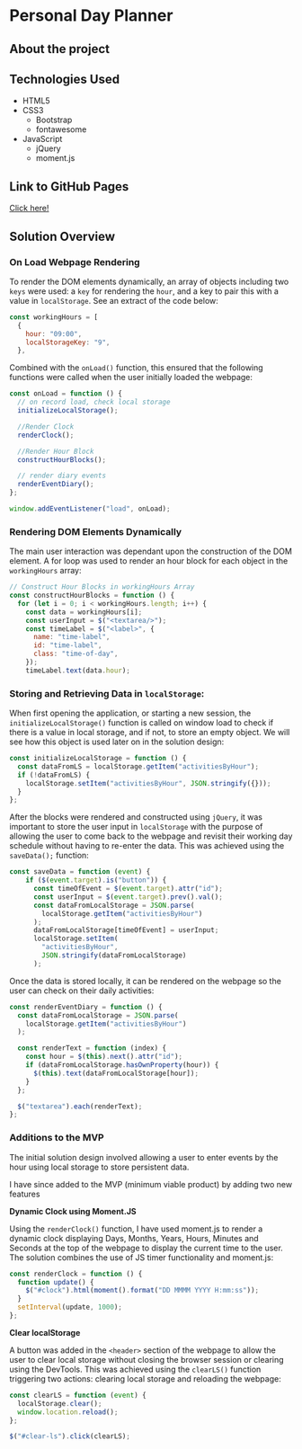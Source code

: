 # Personal Day Planner

## About the project

## Technologies Used

- HTML5
- CSS3
  - Bootstrap
  - fontawesome
- JavaScript
  - jQuery
  - moment.js

## Link to GitHub Pages

[Click here!](https://conorjkelly96.github.io/personal-day-planner/)

## Solution Overview

### On Load Webpage Rendering

To render the DOM elements dynamically, an array of objects including two `keys` were used: a `key` for rendering the `hour`, and a key to pair this with a value in `localStorage`. See an extract of the code below:

```javascript
const workingHours = [
  {
    hour: "09:00",
    localStorageKey: "9",
  },
```

Combined with the `onLoad()` function, this ensured that the following functions were called when the user initially loaded the webpage:

```javascript
const onLoad = function () {
  // on record load, check local storage
  initializeLocalStorage();

  //Render Clock
  renderClock();

  //Render Hour Block
  constructHourBlocks();

  // render diary events
  renderEventDiary();
};

window.addEventListener("load", onLoad);
```

### Rendering DOM Elements Dynamically

The main user interaction was dependant upon the construction of the DOM element. A for loop was used to render an hour block for each object in the `workingHours` array:

```javascript
// Construct Hour Blocks in workingHours Array
const constructHourBlocks = function () {
  for (let i = 0; i < workingHours.length; i++) {
    const data = workingHours[i];
    const userInput = $("<textarea/>");
    const timeLabel = $("<label>", {
      name: "time-label",
      id: "time-label",
      class: "time-of-day",
    });
    timeLabel.text(data.hour);
```

### Storing and Retrieving Data in `localStorage`:

When first opening the application, or starting a new session, the `initializeLocalStorage()` function is called on window load to check if there is a value in local storage, and if not, to store an empty object. We will see how this object is used later on in the solution design:

```javascript
const initializeLocalStorage = function () {
  const dataFromLS = localStorage.getItem("activitiesByHour");
  if (!dataFromLS) {
    localStorage.setItem("activitiesByHour", JSON.stringify({}));
  }
};
```

After the blocks were rendered and constructed using `jQuery`, it was important to store the user input in `localStorage` with the purpose of allowing the user to come back to the webpage and revisit their working day schedule without having to re-enter the data. This was achieved using the `saveData();` function:

```javascript
const saveData = function (event) {
    if ($(event.target).is("button")) {
      const timeOfEvent = $(event.target).attr("id");
      const userInput = $(event.target).prev().val();
      const dataFromLocalStorage = JSON.parse(
        localStorage.getItem("activitiesByHour")
      );
      dataFromLocalStorage[timeOfEvent] = userInput;
      localStorage.setItem(
        "activitiesByHour",
        JSON.stringify(dataFromLocalStorage)
      );
```

Once the data is stored locally, it can be rendered on the webpage so the user can check on their daily activities:

```javascript
const renderEventDiary = function () {
  const dataFromLocalStorage = JSON.parse(
    localStorage.getItem("activitiesByHour")
  );

  const renderText = function (index) {
    const hour = $(this).next().attr("id");
    if (dataFromLocalStorage.hasOwnProperty(hour)) {
      $(this).text(dataFromLocalStorage[hour]);
    }
  };

  $("textarea").each(renderText);
};
```

### Additions to the MVP

The initial solution design involved allowing a user to enter events by the hour using local storage to store persistent data.

I have since added to the MVP (minimum viable product) by adding two new features

**Dynamic Clock using Moment.JS**

Using the `renderClock()` function, I have used moment.js to render a dynamic clock displaying Days, Months, Years, Hours, Minutes and Seconds at the top of the webpage to display the current time to the user. The solution combines the use of JS timer functionality and moment.js:

```javascript
const renderClock = function () {
  function update() {
    $("#clock").html(moment().format("DD MMMM YYYY H:mm:ss"));
  }
  setInterval(update, 1000);
};
```

**Clear localStorage**

A button was added in the `<header>` section of the webpage to allow the user to clear local storage without closing the browser session or clearing using the DevTools. This was achieved using the `clearLS()` function triggering two actions: clearing local storage and reloading the webpage:

```javascript
const clearLS = function (event) {
  localStorage.clear();
  window.location.reload();
};

$("#clear-ls").click(clearLS);
```
